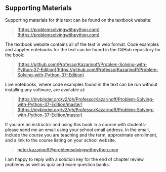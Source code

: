 
## Supporting Materials
Supporting materials for this text can be found on the textbook website:

 > [https://problemsolvingwithpython.com](https://problemsolvingwithpython.com)
        
The textbook website contains all of the text in web format. Code examples and Jupyter notebooks for the text can be found in the GitHub repository for the book:

 > [https://github.com/ProfessorKazarinoff/Problem-Solving-with-Python-37-Edition](https://github.com/ProfessorKazarinoff/Problem-Solving-with-Python-37-Edition)
    
Live notebooks, where code examples found in the text can be run without installing any software, are available at:

 > [https://mybinder.org/v2/gh/ProfessorKazarinoff/Problem-Solving-with-Python-37-Edition/master](https://mybinder.org/v2/gh/ProfessorKazarinoff/Problem-Solving-with-Python-37-Edition/master)
    
If you are an instructor and using this book in a course with students- please send me an email using your school email address. In the email, include the course you are teaching and the term, approximate enrollment, and a link to the course listing on your school website. 

 > peter.kazarinoff@problemsolvingwithpython.com

I am happy to reply with a solution key for the end of chapter review problems as well as quiz and exam question banks.
 

